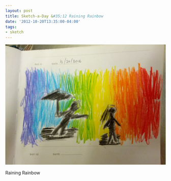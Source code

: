 ```yaml
---
layout: post
title: Sketch-a-Day &#35;12 Raining Rainbow
date: '2012-10-20T13:35:00-04:00'
tags:
- sketch
---
```

![](/images/sketches/sad12-raining-rainbow.jpg)

Raining Rainbow
